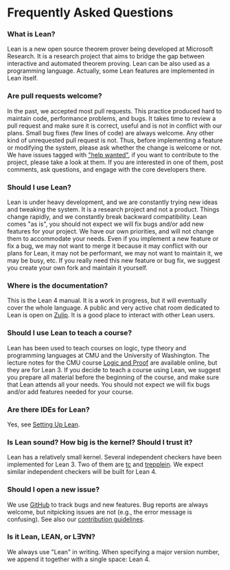 Frequently Asked Questions
==========================

### What is Lean?

Lean is a new open source theorem prover being developed at Microsoft Research.
It is a research project that aims to bridge the gap between interactive and automated theorem proving.
Lean can be also used as a programming language. Actually, some Lean features are implemented in Lean itself.

### Are pull requests welcome?

In the past, we accepted most pull requests. This practice produced hard to maintain code, performance problems, and bugs.
It takes time to review a pull request and make sure it is correct, useful and is not in conflict with our plans.
Small bug fixes (few lines of code) are always welcome. Any other kind of unrequested pull request is not.
Thus, before implementing a feature or modifying the system, please ask whether the change is welcome or not.
We have issues tagged with ["help wanted"](https://github.com/leanprover/lean4/issues?q=is%3Aissue+is%3Aopen+label%3A%22help+wanted%22), if you want to contribute to the project, please take a look at them.
If you are interested in one of them, post comments, ask questions, and engage with the core developers there.

### Should I use Lean?

Lean is under heavy development, and we are constantly trying new
ideas and tweaking the system.  It is a research project and not a product.
Things change rapidly, and we constantly break backward compatibility.
Lean comes "as is", you should not expect we will fix bugs and/or add new features for your project.
We have our own priorities, and will not change them to accommodate your needs.
Even if you implement a new feature or fix a bug, we may not want to merge it because
it may conflict with our plans for Lean, it may not be performant, we may not want to maintain it,
we may be busy, etc. If you really need this new feature or bug fix, we suggest you create your own fork and maintain it yourself.

### Where is the documentation?

This is the Lean 4 manual. It is a work in progress, but it will eventually cover the whole language.
A public and very active chat room dedicated to Lean is open on [Zulip](https://leanprover.zulipchat.com).
It is a good place to interact with other Lean users.

### Should I use Lean to teach a course?

Lean has been used to teach courses on logic, type theory and programming languages at CMU and the University of Washington.
The lecture notes for the CMU course [Logic and Proof](https://leanprover.github.io/logic_and_proof) are available online,
but they are for Lean 3.
If you decide to teach a course using Lean, we suggest you prepare all material before the beginning of the course, and
make sure that Lean attends all your needs. You should not expect we will fix bugs and/or add features needed for your course.

### Are there IDEs for Lean?

Yes, see [Setting Up Lean](./setup.md).

### Is Lean sound? How big is the kernel? Should I trust it?

Lean has a relatively small kernel.
Several independent checkers have been implemented for Lean 3. Two of them are
[tc](https://github.com/leanprover/tc) and [trepplein](https://github.com/gebner/trepplein).
We expect similar independent checkers will be built for Lean 4.

### Should I open a new issue?

We use [GitHub](https://github.com/leanprover/lean4/issues) to track bugs and new features.
Bug reports are always welcome, but nitpicking issues are not (e.g., the error message is confusing).
See also our [contribution guidelines](../CONTRIBUTING.md).

### Is it Lean, LEAN, or L∃∀N?

We always use "Lean" in writing.
When specifying a major version number, we append it together with a single space: Lean 4.
